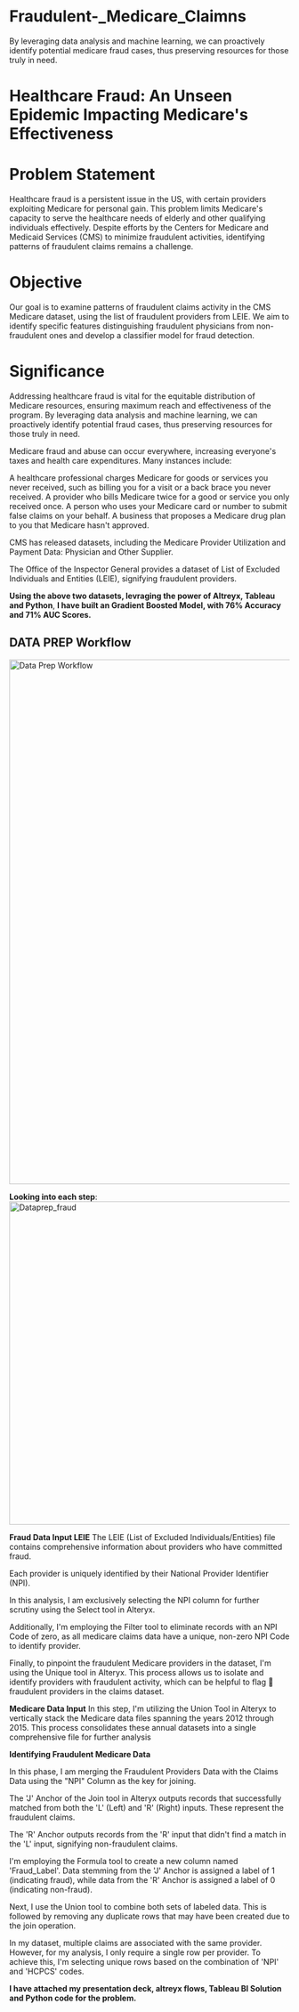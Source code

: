 # Fraudulent-_Medicare_Claimns
By leveraging data analysis and machine learning, we can proactively identify potential medicare fraud cases, thus preserving resources for those truly in need.


# Healthcare Fraud: An Unseen Epidemic Impacting Medicare's Effectiveness

# Problem Statement
Healthcare fraud is a persistent issue in the US, with certain providers exploiting Medicare for personal gain. This problem limits Medicare's capacity to serve the healthcare needs of elderly and other qualifying individuals effectively.
Despite efforts by the Centers for Medicare and Medicaid Services (CMS) to minimize fraudulent activities, identifying patterns of fraudulent claims remains a challenge.

# Objective
Our goal is to examine patterns of fraudulent claims activity in the CMS Medicare dataset, using the list of fraudulent providers from LEIE.
We aim to identify specific features distinguishing fraudulent physicians from non-fraudulent ones and develop a classifier model for fraud detection.

# Significance
Addressing healthcare fraud is vital for the equitable distribution of Medicare resources, ensuring maximum reach and effectiveness of the program.
By leveraging data analysis and machine learning, we can proactively identify potential fraud cases, thus preserving resources for those truly in need.


Medicare fraud and abuse can occur everywhere, increasing everyone's taxes and health care expenditures. Many instances include: 

A healthcare professional charges Medicare for goods or services you never received, such as billing you for a visit or a back brace you never received. 
A provider who bills Medicare twice for a good or service you only received once. 
A person who uses your Medicare card or number to submit false claims on your behalf. 
A business that proposes a Medicare drug plan to you that Medicare hasn't approved.

CMS has released  datasets, including the Medicare Provider Utilization and Payment Data: Physician and Other Supplier.

The Office of the Inspector General provides a dataset of List of Excluded Individuals and Entities (LEIE), signifying fraudulent providers.

**Using the above two datasets, levraging the power of Altreyx, Tableau and Python**, **I have built an Gradient Boosted Model, with 76% Accuracy and 71% AUC Scores.**

## DATA PREP Workflow
<img width="943" alt="Data Prep Workflow" src="https://github.com/juvi-coder/Fraudulent-_Medicare_Claimns/assets/100660932/3bfc4aff-cd14-42fc-9502-127a4c1ceaf6">

**Looking into each step**:
<img width="581" alt="Dataprep_fraud" src="https://github.com/juvi-coder/Fraudulent-_Medicare_Claimns/assets/100660932/690f72aa-f93e-40c1-9fc1-a4a28b448439">


**Fraud Data Input LEIE**
The LEIE (List of Excluded Individuals/Entities) file contains comprehensive information about providers who have committed fraud.

Each provider is uniquely identified by their National Provider Identifier (NPI).

In this analysis, I am exclusively selecting the NPI column for further scrutiny using the Select tool in Alteryx.

Additionally, I'm employing the Filter tool to eliminate records with an NPI Code of zero, as all medicare claims data have a unique, non-zero NPI Code to identify provider.

Finally, to pinpoint the fraudulent Medicare providers in the dataset, I'm using the Unique tool in Alteryx. This process allows us to isolate and identify providers with fraudulent activity, which can be helpful to flag 🚩 fraudulent providers in the claims dataset. 

**Medicare Data Input**
In this step, I'm utilizing the Union Tool in Alteryx to vertically stack the Medicare data files spanning the years 2012 through 2015. This process consolidates these annual datasets into a single comprehensive file for further analysis


**Identifying Fraudulent Medicare Data**


 In this phase, I am merging the Fraudulent Providers Data with the Claims Data using the "NPI" Column as the key for joining.

The 'J' Anchor of the Join tool in Alteryx outputs records that successfully matched from both the 'L' (Left) and 'R' (Right) inputs. These represent the fraudulent claims.

The 'R' Anchor outputs records from the 'R' input that didn't find a match in the 'L' input, signifying non-fraudulent claims.

I'm employing the Formula tool to create a new column named 'Fraud_Label'. Data stemming from the 'J' Anchor is assigned a label of 1 (indicating fraud), while data from the 'R' Anchor is assigned a label of 0 (indicating non-fraud).

Next, I use the Union tool to combine both sets of labeled data. This is followed by removing any duplicate rows that may have been created due to the join operation.

In my dataset, multiple claims are associated with the same provider. However, for my analysis, I only require a single row per provider. To achieve this, I'm selecting unique rows based on the combination of 'NPI' and 'HCPCS' codes.

**I have attached my presentation deck, altreyx flows, Tableau BI Solution and Python code for the problem.**
